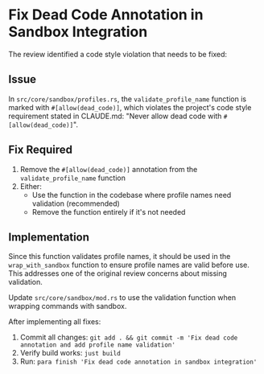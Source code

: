 # Fix Dead Code Annotation in Sandbox Integration

The review identified a code style violation that needs to be fixed:

## Issue
In `src/core/sandbox/profiles.rs`, the `validate_profile_name` function is marked with `#[allow(dead_code)]`, which violates the project's code style requirement stated in CLAUDE.md: "Never allow dead code with `#[allow(dead_code)]`".

## Fix Required
1. Remove the `#[allow(dead_code)]` annotation from the `validate_profile_name` function
2. Either:
   - Use the function in the codebase where profile names need validation (recommended)
   - Remove the function entirely if it's not needed

## Implementation
Since this function validates profile names, it should be used in the `wrap_with_sandbox` function to ensure profile names are valid before use. This addresses one of the original review concerns about missing validation.

Update `src/core/sandbox/mod.rs` to use the validation function when wrapping commands with sandbox.

After implementing all fixes:
1. Commit all changes: `git add . && git commit -m 'Fix dead code annotation and add profile name validation'`
2. Verify build works: `just build`
3. Run: `para finish 'Fix dead code annotation in sandbox integration'`
